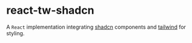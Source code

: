 # react-tw-shadcn

A `React` implementation integrating [shadcn]() components and [tailwind]() for styling.

